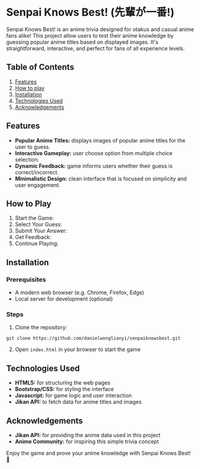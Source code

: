 # Senpai Knows Best! (先輩が一番!)
Senpai Knows Best! is an anime trivia designed for otakus and casual anime fans alike! This project allow users to test their anime knowledge by guessing popular anime titles
based on displayed images. It's straightforward, interactive, and perfect for fans of all experience levels.

## Table of Contents
1. [Features](#Features)
2. [How to play](#Howtoplay)
3. [Installation](#Installation)
4. [Technologies Used](#Technologies)
5. [Acknowledgements](#Acknowledgements)

## Features
* **Popular Anime Titles:** displays images of popular anime titles for the user to guess.
* **Interactive Gameplay:** user choose option from multiple choice selection.
* **Dynamic Feedback:** game informs users whether their guess is correct/incorrect.
* **Minimalistic Design:** clean interface that is focused on simplicity and user engagement.

## How to Play
1. Start the Game:
2. Select Your Guess:
3. Submit Your Answer:
4. Get Feedback:
5. Continue Playing:

## Installation
### Prerequisites
* A modern web browser (e.g. Chrome, Firefox, Edge)
* Local server for development (optional)

### Steps
1. Clone the repository:
```
git clone https://github.com/danielwonglianyi/senpaiknowsbest.git
```   
2. Open `index.html` in your browser to start the game

## Technologies Used
* **HTML5:** for structuring the web pages
* **Bootstrap/CSS:** for styling the interface
* **Javascript:** for game logic and user interaction
* **Jikan API:** to fetch data for anime titles and images

## Acknowledgements
* **Jikan API:** for providing the anime data used in this project
* **Anime Community:** for inspiring this simple trivia concept

Enjoy the game and prove your anime knowledge with Senpai Knows Best! 🎌
